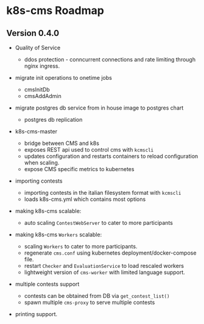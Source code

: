 # k8s-cms Roadmap

## Version 0.4.0
- Quality of Service
	- ddos protection - conncurrent connections and rate limiting through nginx ingress.
- migrate init operations to onetime jobs
   - cmsInitDb
   - cmsAddAdmin
- migrate postgres db service from in house image to postgres chart
    - postgres db replication
- k8s-cms-master 
    - bridge between CMS and k8s
    - exposes REST api used to control cms with `kcmscli` 
    - updates configuration and restarts containers to reload configuration when scaling.
    - expose CMS specific metrics to kubernetes
- importing contests
    - importing contests in the italian filesystem format with `kcmscli`
    - loads k8s-cms.yml which contains most options
- making k8s-cms scalable:
    - auto scaling `ContestWebServer` to cater to more participants
- making k8s-cms `Workers` scalable:
    - scaling `Workers` to cater to more participants.
    - regenerate `cms.conf` using kubernetes deployment/docker-compose file.
    - restart `Checker` and `EvaluationService` to load rescaled workers
    - lightweight version of `cms-worker` with limited language support.
- multiple contests support
    - contests can be obtained from DB via `get_contest_list()`
    - spawn multiple `cms-proxy` to serve multiple contests

- printing support.
